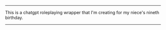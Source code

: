  ____________________________________________________________________________________

This is a chatgpt roleplaying wrapper that I'm creating for my niece's nineth birthday.

_____________________________________________________________________________________
